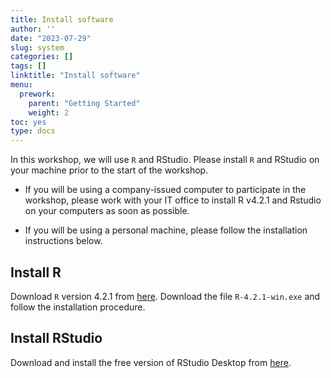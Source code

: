 ```yaml
---
title: Install software
author: ''
date: "2023-07-29"
slug: system
categories: []
tags: []
linktitle: "Install software"
menu:
  prework:
    parent: "Getting Started"
    weight: 2
toc: yes
type: docs
---
```


In this workshop, we will use `R` and RStudio. Please install `R` and RStudio on your machine prior to the start of the workshop.

- If you will be using a company-issued computer to participate in the workshop, please work with your IT office to install R v4.2.1 and Rstudio on your computers as soon as possible. 

- If you will be using a personal machine, please follow the installation instructions below.

## Install R

Download `R` version 4.2.1 from [here](https://cran.r-project.org/bin/windows/base/old/4.2.1/). Download the file `R-4.2.1-win.exe` and follow the installation procedure.

## Install RStudio

Download and install the free version of RStudio Desktop from [here](https://rstudio.com/products/rstudio/download/#download).

